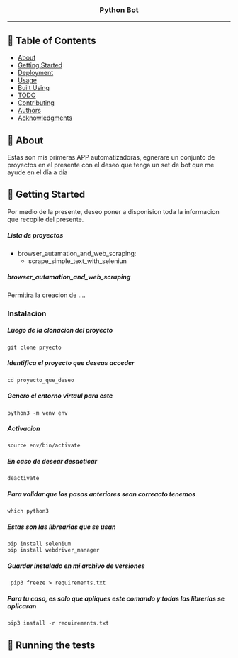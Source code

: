 <h3 align="center">Python Bot</h3>

---

## 📝 Table of Contents

- [About](#about)
- [Getting Started](#getting_started)
- [Deployment](#deployment)
- [Usage](#usage)
- [Built Using](#built_using)
- [TODO](../TODO.md)
- [Contributing](../CONTRIBUTING.md)
- [Authors](#authors)
- [Acknowledgments](#acknowledgement)

## 🧐 About <a name = "about"></a>

Estas son mis primeras APP automatizadoras, egnerare un conjunto de proyectos en el presente con el deseo que tenga un set de bot que me ayude en el día a día

## 🏁 Getting Started <a name = "getting_started"></a>

Por medio de la presente, deseo poner a disponision toda la informacion que recopile del presente.

##### Lista de proyectos
 - browser_autamation_and_web_scraping:
    - scrape_simple_text_with_seleniun

##### browser_autamation_and_web_scraping
Permitira la creacion de ....

### Instalacion
##### Luego de la clonacion del proyecto

```
git clone pryecto
```

##### Identifica el proyecto que deseas acceder
```
cd proyecto_que_deseo
```

##### Genero el entorno virtaul para este
```
python3 -m venv env
```

##### Activacion
```
source env/bin/activate
```

##### En caso de desear desacticar
```
deactivate
```

##### Para validar que los pasos anteriores sean correacto tenemos
```
which python3
```

##### Estas son las librearias que se usan
```
pip install selenium
pip install webdriver_manager
```

##### Guardar instalado en mi archivo de versiones
```
 pip3 freeze > requirements.txt 
```

##### Para tu caso, es solo que apliques este comando y todas las librerias se aplicaran
```
pip3 install -r requirements.txt
```

## 🔧 Running the tests <a name = "tests"></a>
